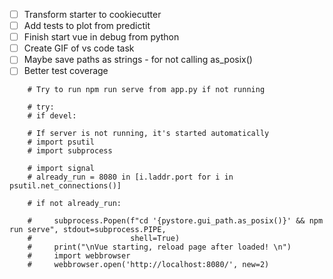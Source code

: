 - [ ] Transform starter to cookiecutter
- [ ] Add tests to plot from predictit
- [ ] Finish start vue in debug from python
- [ ] Create GIF of vs code task
- [ ] Maybe save paths as strings - for not calling as_posix()
- [ ] Better test coverage

```
    # Try to run npm run serve from app.py if not running

    # try:
    # if devel:

    # If server is not running, it's started automatically
    # import psutil
    # import subprocess

    # import signal
    # already_run = 8080 in [i.laddr.port for i in psutil.net_connections()]

    # if not already_run:

    #     subprocess.Popen(f"cd '{pystore.gui_path.as_posix()}' && npm run serve", stdout=subprocess.PIPE,
    #                      shell=True)
    #     print("\nVue starting, reload page after loaded! \n")
    #     import webbrowser
    #     webbrowser.open('http://localhost:8080/', new=2)
```
